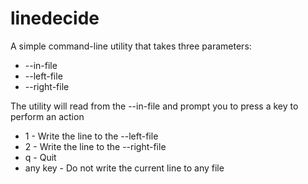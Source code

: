 linedecide
==========

A simple command-line utility that takes three parameters:
 * --in-file
 * --left-file
 * --right-file

The utility will read from the --in-file and prompt you to press a key to perform an action
 * 1 - Write the line to the --left-file
 * 2 - Write the line to the --right-file
 * q - Quit
 * any key - Do not write the current line to any file

